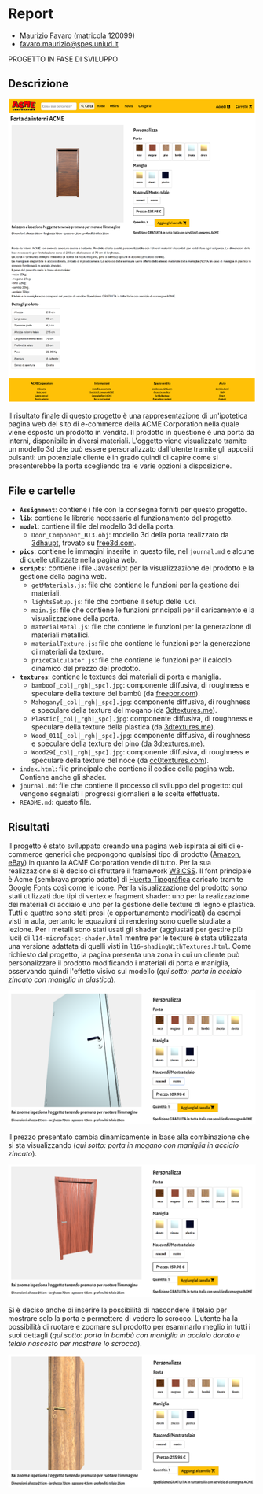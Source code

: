 # Report

- Maurizio Favaro (matricola 120099)
- favaro.maurizio@spes.uniud.it

PROGETTO IN FASE DI SVILUPPO

## Descrizione

 ![Webpage](pics/pagina_intera.png)

 Il risultato finale di questo progetto è una rappresentazione di un'ipotetica pagina web del sito di e-commerce della ACME Corporation nella quale viene esposto un prodotto in vendita. Il prodotto in questione è una porta da interni, disponibile in diversi materiali. L'oggetto viene visualizzato tramite un modello 3d che può essere personalizzato dall'utente tramite gli appositi pulsanti: un potenziale cliente è in grado quindi di capire come si presenterebbe la porta scegliendo tra le varie opzioni a disposizione.

## File e cartelle

* **`Assignment`**: contiene i file con la consegna forniti per questo progetto.
* **`lib`**: contiene le librerie necessarie al funzionamento del progetto.
* **`model`**: contiene il file del modello 3d della porta.
  * `Door_Component_BI3.obj`: modello 3d della porta realizzato da [3dhaupt](https://free3d.com/it/user/3dhaupt), trovato su [free3d.com](https://free3d.com/it/3d-model/room-door-94798.html).
* **`pics`**: contiene le immagini inserite in questo file, nel `journal.md` e alcune di quelle utilizzate nella pagina web.
* **`scripts`**: contiene i file Javascript per la visualizzazione del prodotto e la gestione della pagina web.
  * `getMaterials.js`: file che contiene le funzioni per la gestione dei materiali.
  * `lightsSetup.js`: file che contiene il setup delle luci.
  * `main.js`: file che contiene le funzioni principali per il caricamento e la visualizzazione della porta.
  * `materialMetal.js`: file che contiene le funzioni per la generazione di materiali metallici.
  * `materialTexture.js`: file che contiene le funzioni per la generazione di materiali da texture.
  * `priceCalculator.js`: file che contiene le funzioni per il calcolo dinamico del prezzo del prodotto.
* **`textures`**: contiene le textures dei materiali di porta e maniglia.
  * `bamboo[_col|_rgh|_spc].jpg`: componente diffusiva, di roughness e speculare della texture del bambù (da [freepbr.com](https://freepbr.com/materials/bamboo-wood-pbr-material/)).
  * `Mahogany[_col|_rgh|_spc].jpg`: componente diffusiva, di roughness e speculare della texture del mogano (da [3dtextures.me](https://3dtextures.me/2018/12/27/wood-009-mahogany/)).
  * `Plastic[_col|_rgh|_spc].jpg`: componente diffusiva, di roughness e speculare della texture della plastica (da [3dtextures.me](https://3dtextures.me/2018/03/26/plastic-001-w-speckles-and-fingerprints/)).
  * `Wood_011[_col|_rgh|_spc].jpg`: componente diffusiva, di roughness e speculare della texture del pino (da [3dtextures.me](https://3dtextures.me/2019/01/10/wood-011a/)).
  * `Wood29[_col|_rgh|_spc].jpg`: componente diffusiva, di roughness e speculare della texture del noce (da [cc0textures.com](https://www.cc0textures.com/view.php?tex=Wood29)).
* `index.html`: file principale che contiene il codice della pagina web. Contiene anche gli shader.
* `journal.md`: file che contiene il processo di sviluppo del progetto: qui vengono segnalati i progressi giornalieri e le scelte effettuate.
* `README.md`: questo file.

## Risultati

Il progetto è stato sviluppato creando una pagina web ispirata ai siti di e-commerce generici che propongono qualsiasi tipo di prodotto ([Amazon](https://www.amazon.it/), [eBay](https://www.ebay.it/)) in quanto la ACME Corporation vende di tutto. Per la sua realizzazione si è deciso di sfruttare il framework [W3.CSS](https://www.w3schools.com/w3css/). Il font principale è Acme (sembrava proprio adatto) di [Huerta Tipográfica](https://huertatipografica.com/en) caricato tramite [Google Fonts](https://fonts.google.com/specimen/Acme) così come le icone. Per la visualizzazione del prodotto sono stati utilizzati due tipi di vertex e fragment shader: uno per la realizzazione dei materiali di acciaio e uno per la gestione delle texture di legno e plastica. Tutti e quattro sono stati presi (e opportunamente modificati) da esempi visti in aula, pertanto le equazioni di rendering sono quelle studiate a lezione. Per i metalli sono stati usati gli shader (aggiustati per gestire più luci) di `l14-microfacet-shader.html` mentre per le texture è stata utilizzata una versione adattata di quelli visti in `l16-shadingWithTextures.html`. Come richiesto dal progetto, la pagina presenta una zona in cui un cliente può personalizzare il prodotto modificando i materiali di porta e maniglia, osservando quindi l'effetto visivo sul modello (*qui sotto: porta in acciaio zincato con maniglia in plastica*).

![Result1](pics/porta_zincata.png)

Il prezzo presentato cambia dinamicamente in base alla combinazione che si sta visualizzando (*qui sotto: porta in mogano con maniglia in acciaio zincato*).

![Result2](pics/porta_mogano.png)

Si è deciso anche di inserire la possibilità di nascondere il telaio per mostrare solo la porta e permettere di vedere lo scrocco. L'utente ha la possibilità di ruotare e zoomare sul prodotto per esaminarlo meglio in tutti i suoi dettagli (*qui sotto: porta in bambù con maniglia in acciaio dorato e telaio nascosto per mostrare lo scrocco*).

![Result2](pics/porta_bamboo.png)
